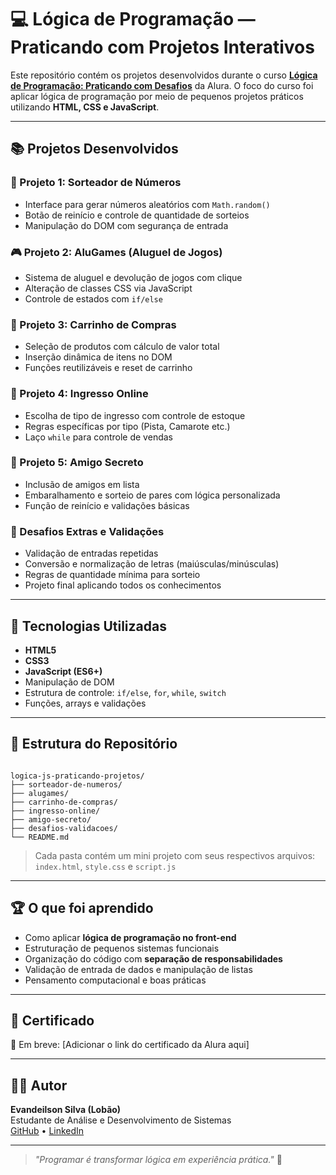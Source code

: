 # 💻 Lógica de Programação — Praticando com Projetos Interativos

Este repositório contém os projetos desenvolvidos durante o curso [**Lógica de Programação: Praticando com Desafios**](https://cursos.alura.com.br/course/logica-programacao-praticando-desafios) da Alura. O foco do curso foi aplicar lógica de programação por meio de pequenos projetos práticos utilizando **HTML, CSS e JavaScript**.

---

## 📚 Projetos Desenvolvidos

### 🎲 Projeto 1: **Sorteador de Números**
- Interface para gerar números aleatórios com `Math.random()`
- Botão de reinício e controle de quantidade de sorteios
- Manipulação do DOM com segurança de entrada

### 🎮 Projeto 2: **AluGames (Aluguel de Jogos)**
- Sistema de aluguel e devolução de jogos com clique
- Alteração de classes CSS via JavaScript
- Controle de estados com `if/else`

### 🛒 Projeto 3: **Carrinho de Compras**
- Seleção de produtos com cálculo de valor total
- Inserção dinâmica de itens no DOM
- Funções reutilizáveis e reset de carrinho

### 🎫 Projeto 4: **Ingresso Online**
- Escolha de tipo de ingresso com controle de estoque
- Regras específicas por tipo (Pista, Camarote etc.)
- Laço `while` para controle de vendas

### 🎁 Projeto 5: **Amigo Secreto**
- Inclusão de amigos em lista
- Embaralhamento e sorteio de pares com lógica personalizada
- Função de reinício e validações básicas

### 🧪 Desafios Extras e Validações
- Validação de entradas repetidas
- Conversão e normalização de letras (maiúsculas/minúsculas)
- Regras de quantidade mínima para sorteio
- Projeto final aplicando todos os conhecimentos

---

## 🚀 Tecnologias Utilizadas

- **HTML5**
- **CSS3**
- **JavaScript (ES6+)**
- Manipulação de DOM
- Estrutura de controle: `if/else`, `for`, `while`, `switch`
- Funções, arrays e validações

---

## 📁 Estrutura do Repositório

```

logica-js-praticando-projetos/
├── sorteador-de-numeros/
├── alugames/
├── carrinho-de-compras/
├── ingresso-online/
├── amigo-secreto/
├── desafios-validacoes/
└── README.md

```

> Cada pasta contém um mini projeto com seus respectivos arquivos: `index.html`, `style.css` e `script.js`

---

## 🏆 O que foi aprendido

- Como aplicar **lógica de programação no front-end**
- Estruturação de pequenos sistemas funcionais
- Organização do código com **separação de responsabilidades**
- Validação de entrada de dados e manipulação de listas
- Pensamento computacional e boas práticas

---

## 📜 Certificado

📎 Em breve: [Adicionar o link do certificado da Alura aqui]

---

## 👨‍💻 Autor

**Evandeilson Silva (Lobão)**  
Estudante de Análise e Desenvolvimento de Sistemas  
[GitHub](https://github.com/lobaosilvaaa) • [LinkedIn](https://www.linkedin.com/in/evandeilson-silva-64b20028a/)

---

> _"Programar é transformar lógica em experiência prática."_ 🧩